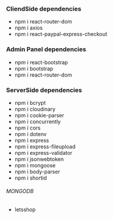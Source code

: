 ### CliendSide dependencies
- npm i react-router-dom 
- npm i axios 
- npm i react-paypal-express-checkout

### Admin Panel dependencies
- npm i react-bootstrap
- npm i bootstrap
- npm i react-router-dom

### ServerSide dependencies
- npm i bcrypt 
- npm i cloudinary 
- npm i cookie-parser 
- npm i concurrently 
- npm i cors 
- npm i dotenv 
- npm i express 
- npm i express-fileupload 
- npm i express-validator 
- npm i jsonwebtoken 
- npm i mongoose
- npm i body-parser
- npm i shortid

###### MONGODB
- letsshop